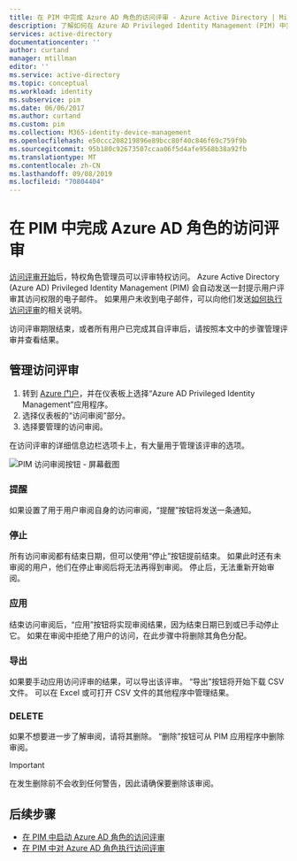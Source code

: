 ```yaml
---
title: 在 PIM 中完成 Azure AD 角色的访问评审 - Azure Active Directory | Microsoft Docs
description: 了解如何在 Azure AD Privileged Identity Management (PIM) 中完成 Azure AD 角色的访问评审并查看结果
services: active-directory
documentationcenter: ''
author: curtand
manager: mtillman
editor: ''
ms.service: active-directory
ms.topic: conceptual
ms.workload: identity
ms.subservice: pim
ms.date: 06/06/2017
ms.author: curtand
ms.custom: pim
ms.collection: M365-identity-device-management
ms.openlocfilehash: e50ccc208219896e89bcc80f40c846f69c759f9b
ms.sourcegitcommit: 95b180c92673507ccaa06f5d4afe9568b38a92fb
ms.translationtype: MT
ms.contentlocale: zh-CN
ms.lasthandoff: 09/08/2019
ms.locfileid: "70804404"
---
```

# <a name="complete-an-access-review-of-azure-ad-roles-in-pim"></a>在 PIM 中完成 Azure AD 角色的访问评审
[访问评审开始](pim-how-to-start-security-review.md)后，特权角色管理员可以评审特权访问。 Azure Active Directory (Azure AD) Privileged Identity Management (PIM) 会自动发送一封提示用户评审其访问权限的电子邮件。 如果用户未收到电子邮件，可以向他们发送[如何执行访问评审](pim-how-to-perform-security-review.md)的相关说明。

访问评审期限结束，或者所有用户已完成其自评审后，请按照本文中的步骤管理评审并查看结果。

## <a name="manage-access-reviews"></a>管理访问评审
1. 转到 [Azure 门户](https://portal.azure.com/)，并在仪表板上选择“Azure AD Privileged Identity Management”应用程序。
2. 选择仪表板的“访问审阅”部分。
3. 选择要管理的访问审阅。

在访问评审的详细信息边栏选项卡上，有大量用于管理该评审的选项。

![PIM 访问审阅按钮 - 屏幕截图](./media/pim-how-to-complete-review/review-buttons.png)

### <a name="remind"></a>提醒
如果设置了用于用户审阅自身的访问审阅，“提醒”按钮将发送一条通知。 

### <a name="stop"></a>停止
所有访问审阅都有结束日期，但可以使用“停止”按钮提前结束。 如果此时还有未审阅的用户，他们在停止审阅后将无法再得到审阅。 停止后，无法重新开始审阅。

### <a name="apply"></a>应用
结束访问审阅后，“应用”按钮将实现审阅结果，因为结束日期已到或已手动停止它。 如果在审阅中拒绝了用户的访问，在此步骤中将删除其角色分配。  

### <a name="export"></a>导出
如果要手动应用访问评审的结果，可以导出该评审。 “导出”按钮将开始下载 CSV 文件。 可以在 Excel 或可打开 CSV 文件的其他程序中管理结果。

### <a name="delete"></a>DELETE
如果不想要进一步了解审阅，请将其删除。 “删除”按钮可从 PIM 应用程序中删除审阅。

> [!IMPORTANT]
> 在发生删除前不会收到任何警告，因此请确保要删除该审阅。 

## <a name="next-steps"></a>后续步骤

- [在 PIM 中启动 Azure AD 角色的访问评审](pim-how-to-start-security-review.md)
- [在 PIM 中对 Azure AD 角色执行访问评审](pim-how-to-perform-security-review.md)
